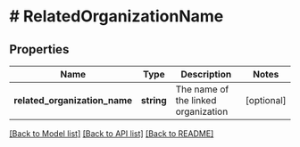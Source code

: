 # # RelatedOrganizationName

## Properties

Name | Type | Description | Notes
------------ | ------------- | ------------- | -------------
**related_organization_name** | **string** | The name of the linked organization | [optional]

[[Back to Model list]](../../README.md#models) [[Back to API list]](../../README.md#endpoints) [[Back to README]](../../README.md)

